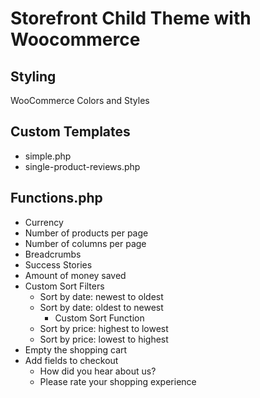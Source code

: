 
# Storefront Child Theme with Woocommerce


## Styling

WooCommerce Colors and Styles

## Custom Templates

* simple.php
* single-product-reviews.php
 
## Functions.php

* Currency
* Number of products per page
* Number of columns per page
* Breadcrumbs
* Success Stories
* Amount of money saved
* Custom Sort Filters
  * Sort by date: newest to oldest
  * Sort by date: oldest to newest
    * Custom Sort Function
  * Sort by price: highest to lowest
  * Sort by price: lowest to highest
* Empty the shopping cart
* Add fields to checkout
  * How did you hear about us?
  * Please rate your shopping experience 
